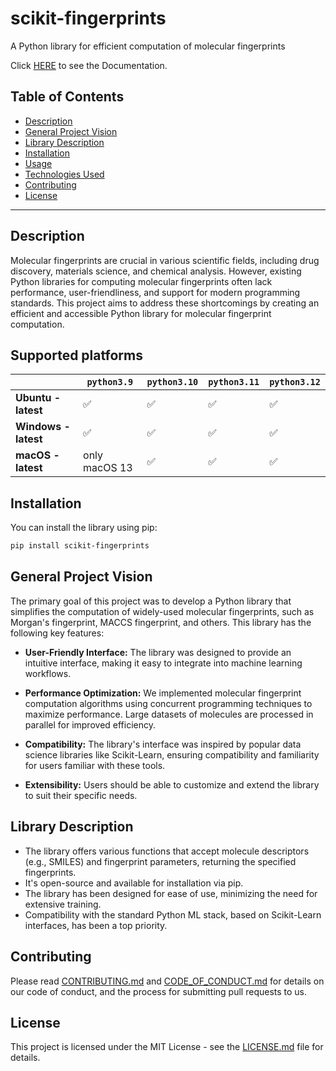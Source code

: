 # scikit-fingerprints

A Python library for efficient computation of molecular fingerprints

Click [HERE](https://scikit-fingerprints.github.io/scikit-fingerprints/) to see the Documentation.

## Table of Contents

- [Description](#description)
- [General Project Vision](#general-project-vision)
- [Library Description](#library-description)
- [Installation](#installation)
- [Usage](#usage)
- [Technologies Used](#technologies-used)
- [Contributing](#contributing)
- [License](#license)

---

## Description

Molecular fingerprints are crucial in various scientific fields, including drug discovery, materials science, and
chemical analysis. However, existing Python libraries for computing molecular fingerprints often lack performance,
user-friendliness, and support for modern programming standards. This project aims to address these shortcomings by
creating an efficient and accessible Python library for molecular fingerprint computation.

## Supported platforms

|                      | `python3.9`   | `python3.10` | `python3.11` | `python3.12` |
|----------------------|---------------|--------------|--------------|--------------|
| **Ubuntu - latest**  | ✅             | ✅            | ✅            | ✅            |
| **Windows - latest** | ✅             | ✅            | ✅            | ✅            |
| **macOS - latest**   | only macOS 13 | ✅            | ✅            | ✅            |

## Installation

You can install the library using pip:

```bash
pip install scikit-fingerprints
```

## General Project Vision

The primary goal of this project was to develop a Python library that simplifies the computation of widely-used
molecular fingerprints, such as Morgan's fingerprint, MACCS fingerprint, and others. This library has the following key
features:

- **User-Friendly Interface:** The library was designed to provide an intuitive interface, making it easy to integrate
  into machine learning workflows.

- **Performance Optimization:** We implemented molecular fingerprint computation algorithms using concurrent programming
  techniques to maximize performance. Large datasets of molecules are processed in parallel for improved efficiency.

- **Compatibility:** The library's interface was inspired by popular data science libraries like Scikit-Learn, ensuring
  compatibility and familiarity for users familiar with these tools.

- **Extensibility:** Users should be able to customize and extend the library to suit their specific needs.

## Library Description

- The library offers various functions that accept molecule descriptors (e.g., SMILES) and fingerprint parameters,
  returning the specified fingerprints.
- It's open-source and available for installation via pip.
- The library has been designed for ease of use, minimizing the need for extensive training.
- Compatibility with the standard Python ML stack, based on Scikit-Learn interfaces, has been a top priority.

## Contributing

Please read [CONTRIBUTING.md](CONTRIBUTING.md) and [CODE_OF_CONDUCT.md](CODE_OF_CONDUCT.md) for details on our code of
conduct, and the process for submitting pull requests to us.

## License

This project is licensed under the MIT License - see the [LICENSE.md](LICENSE.md) file for details.


